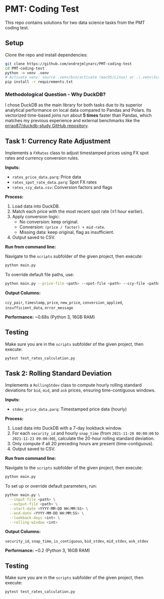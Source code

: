 # PMT: Coding Test

This repo contains solutions for two data science tasks from the PMT coding test.

## Setup

Clone the repo and install dependencies:

```bash
git clone https://github.com/ondrejmlynarc/PMT-coding-test
cd PMT-coding-test
python -m venv .venv
# Activate venv: source .venv/bin/activate (macOS/Linux) or .\.venv\Scripts\activate (Windows)
pip install -r requirements.txt
```

### Methodological Question - Why DuckDB?

I chose DuckDB as the main library for both tasks due to its superior analytical performance on local data compared to Pandas and Polars. Its vectorized time-based joins run about **5 times** faster than Pandas, which matches my previous experience and external benchmarks like the [prrao87/duckdb-study GitHub repository](https://github.com/prrao87/duckdb-study).



## Task 1: Currency Rate Adjustment

Implements a `FXRates` class to adjust timestamped prices using FX spot rates and currency conversion rules.

**Inputs:**

* `rates_price_data.parq`: Price data
* `rates_spot_rate_data.parq`: Spot FX rates
* `rates_ccy_data.csv`: Conversion factors and flags

**Process:**

1.  Load data into DuckDB.
2.  Match each price with the most recent spot rate (≤1 hour earlier).
3.  Apply conversion logic:
    * No conversion: keep original.
    * Conversion: `(price / factor) + mid-rate`.
    * Missing data: keep original, flag as insufficient.
4.  Output saved to CSV.

**Run from command line:**

Navigate to the `scripts` subfolder of the given project, then execute:

```bash
python main.py
```

To override default file paths, use:

```bash
python main.py --price-file <path> --spot-file <path> --ccy-file <path> --output-file <path>
```

**Output Columns:**

`ccy_pair`, `timestamp`, `price`, `new_price`, `conversion_applied`, `insufficient_data`, `error_message`

**Performance:** ~0.68s (Python 3, 16GB RAM)


## Testing

Make sure you are in the `scripts` subfolder of the given project, then execute:

```bash
pytest test_rates_calculation.py
```


## Task 2: Rolling Standard Deviation

Implements a `RollingStdev` class to compute hourly rolling standard deviations for `bid`, `mid`, and `ask` prices, ensuring time-contiguous windows.

**Inputs:**

- `stdev_price_data.parq`: Timestamped price data (hourly)

**Process:**

1. Load data into DuckDB with a 7-day lookback window.
2. For each `security_id` and hourly `snap_time` (from `2021-11-20 00:00:00` to `2021-11-23 09:00:00`), calculate the 20-hour rolling standard deviation.
3. Only compute if all 20 preceding hours are present (time-contiguous).
4. Output saved to CSV.

**Run from command line:**

Navigate to the `scripts` subfolder of the given project, then execute:

```bash
python main.py
```

To set up or override default parameters, run:

```bash
python main.py \
  --input-file <path> \
  --output-file <path> \
  --start-date <YYYY-MM-DD HH:MM:SS> \
  --end-date <YYYY-MM-DD HH:MM:SS> \
  --lookback-days <int> \
  --rolling-window <int>
  ```

**Output Columns:**

`security_id`, `snap_time`, `is_contiguous`, `bid_stdev`, `mid_stdev`, `ask_stdev`

**Performance:** ~0.2 (Python 3, 16GB RAM)

## Testing

Make sure you are in the `scripts` subfolder of the given project, then execute:

```bash
pytest test_rates_calculation.py
```

